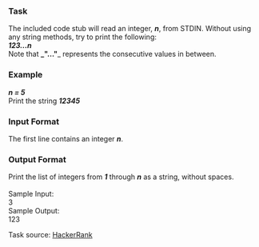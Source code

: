### Task
The included code stub will read an integer, **_n_**, from STDIN.
Without using any string methods, try to print the following:<br />
**_123...n_**<br />
Note that **_"..."**_ represents the consecutive values in between.<br />
### Example
**_n = 5_**<br />
Print the string **_12345_**
### Input Format
The first line contains an integer **_n_**.
### Output Format
Print the list of integers from **_1_** through **_n_** as a string, without spaces.
<br /><br />
Sample Input: <br />
3<br />
Sample Output:<br />
123<br />

Task source: [HackerRank](https://www.hackerrank.com)